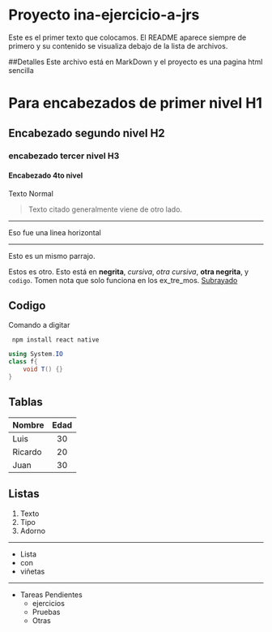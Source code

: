 # Proyecto ina-ejercicio-a-jrs
Este es el primer texto que colocamos. El README aparece siempre de primero y su contenido se visualiza debajo de la lista de archivos.

##Detalles
Este archivo está en MarkDown y el proyecto es una pagina html sencilla

# Para encabezados de primer nivel H1
## Encabezado segundo nivel H2
### encabezado tercer nivel H3
#### Encabezado 4to nivel



Texto Normal
> Texto citado
> generalmente viene 
> de otro lado.

--- 
Eso fue una linea horizontal

---
Esto es un mismo parrajo.

Estos es otro. Esto está en **negrita**, _cursiva_, *otra cursiva*, __otra negrita__, y `codigo`. Tomen nota que solo funciona en los ex_tre_mos. <u> Subrayado</u>

## Codigo
Comando a digitar

```
 npm install react native
```

``` csharp
using System.IO
class f{
    void T() {}
}
```

<!--Comentario Los 2 puntos en los comentarios es para alinear al centro  y 2 puntos a la izq es para alinear la columna a la izquierda-->
## Tablas
| Nombre | Edad |
|--------|:------:|
| Luis   |  30  |
| Ricardo|  20  |
| Juan   |  30  |

## Listas
1. Texto 
2. Tipo 
3. Adorno
---

- Lista 
- con
- viñetas
---

- Tareas Pendientes
    - ejercicios
    - Pruebas
    - Otras


    





